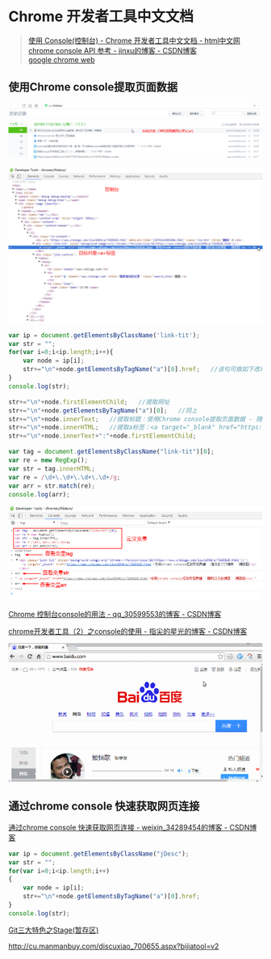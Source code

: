 # Chrome 开发者工具中文文档

> [使用 Console(控制台) - Chrome 开发者工具中文文档 - html中文网](https://www.html.cn/doc/chrome-devtools/console/)  
> [chrome console API 参考 - jinxu的博客 - CSDN博客](https://blog.csdn.net/u013028034/article/details/78824143)  
> [google chrome web](https://developers.google.com/web/tools/chrome-devtools/)

## 使用Chrome console提取页面数据

![](images/JS%20-%20console命令使用详解（Chrome控制台日志技巧）+2019-11-19-16-55-55.png)

![](images/JS%20-%20console命令使用详解（Chrome控制台日志技巧）+2019-11-19-16-56-07.png)

```js
var ip = document.getElementsByClassName('link-tit');
var str = "";
for(var i=0;i<ip.length;i++){
	var node = ip[i];
	str+="\n"+node.getElementsByTagName("a")[0].href;   //该句可做如下改动
}
console.log(str);
```

```js
str+="\n"+node.firstElementChild;   //提取网址
str+="\n"+node.getElementsByTagName("a")[0];   //同上
str+="\n"+node.innerText;   //提取标题：使用Chrome console提取页面数据 - 随风浪子的博客 - 博客园
str+="\n"+node.innerHTML;   //提取a标签：<a target="_blank" href="https://www.cnblogs.com/liun1994/p/7265828.html">提取标题和网址：使用Chrome console提取页面数据 - 随风浪子的博客 - 博客园</a>
str+="\n"+node.innerText+":"+node.firstElementChild;
```

```js
var tag = document.getElementsByClassName("link-tit")[0];
var re = new RegExp();
var str = tag.innerHTML; 
var re = /\d+\.\d+\.\d+\.\d+/g;
var arr = str.match(re);
console.log(arr);
```

![](images/JS%20-%20console命令使用详解（Chrome控制台日志技巧）+2019-11-19-16-56-17.png)

[Chrome 控制台console的用法 - qq_30599553的博客 - CSDN博客](https://blog.csdn.net/qq_30599553/article/details/86300610)

[chrome开发者工具（2）之console的使用 - 指尖的星光的博客 - CSDN博客](https://blog.csdn.net/qq_39111325/article/details/96182803)

![](images/JS%20-%20console命令使用详解（Chrome控制台日志技巧）+132239377465002.gif)

## 通过chrome console 快速获取网页连接

[通过chrome console 快速获取网页连接 - weixin_34289454的博客 - CSDN博客](https://blog.csdn.net/weixin_34289454/article/details/86018705)

```js
var ip = document.getElementsByClassName("jDesc");
var str = "";
for(var i=0;i<ip.length;i++)
{
    var node = ip[i];
    str+="\n"+node.getElementsByTagName("a")[0].href;
}
console.log(str);
```

[Git三大特色之Stage(暂存区)](https://blog.csdn.net/qq_32452623/article/details/78417609)

http://cu.manmanbuy.com/discuxiao_700655.aspx?bijiatool=v2